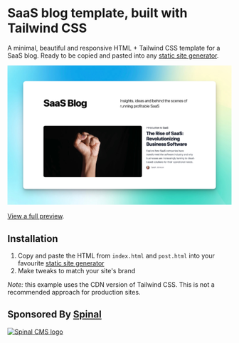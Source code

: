 # SaaS blog template, built with Tailwind CSS

A minimal, beautiful and responsive HTML + Tailwind CSS template for a SaaS blog. Ready to be copied and pasted into any [static site generator](https://spinalcms.com/built-for/).

<img src="https://github.com/spinalcms/tailwindcss-blog-template/blob/main/docs/blog-hero.jpg?raw=true" alt="preview of the SaaS blog template, built with HTML and Tailwind CSS" />

[View a full preview](https://github.com/spinalcms/tailwindcss-blog-template/blob/main/docs/blog-template-full.jpg?raw=true).

## Installation

1. Copy and paste the HTML from `index.html` and `post.html` into your favourite [static site generator](https://spinalcms.com/built-for/)
2. Make tweaks to match your site's brand

_Note:_ this example uses the CDN version of Tailwind CSS. This is not a recommended approach for production sites.

## Sponsored By [Spinal](https://spinalcms.com/)

<a href="https://spinalcms.com/" target="_blank">
  <img src="https://user-images.githubusercontent.com/988051/183079316-af747ef2-42a9-47d8-9a0c-488ed4b6a689.jpg" alt="Spinal CMS logo" width="200"/>
</a>
